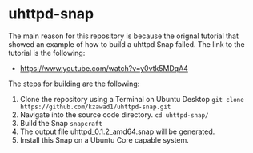 # uhttpd-snap

The main reason for this repository is because the orignal tutorial that showed an example of how to build a uhttpd Snap failed.  The link to the tutorial is the following:

* https://www.youtube.com/watch?v=y0vtk5MDqA4


The steps for building are the following:
1. Clone the repository using a Terminal on Ubuntu Desktop
`
git clone https://github.com/kzawad1/uhttpd-snap.git
`
2. Navigate into the source code directory.
`
cd uhttpd-snap/
`
3. Build the Snap
`
snapcraft
`
4. The output file uhttpd_0.1.2_amd64.snap will be generated.
5. Install this Snap on a Ubuntu Core capable system.


